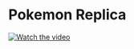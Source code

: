 # Pokemon Replica

[![Watch the video](https://img.youtube.com/vi/79Qk-ImR_KQ/default.jpg)](https://youtu.be/79Qk-ImR_KQ)
